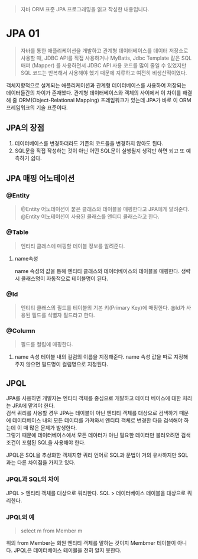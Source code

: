 > 자바 ORM 표준 JPA 프로그래밍을 읽고 작성한 내용입니다.
>
# JPA 01

> 자바를 통한 애플리케이션을 개발하고 관계형 데이터베이스를 데이터 저장소로 사용할 때, JDBC API를 직접 사용하거나 MyBatis, Jdbc Template 같은 SQL 매퍼 (Mapper)
> 를 사용하면서 JDBC API 사용 코드를 많이 줄일 수 있었지만 SQL 코드는 반복해서 사용해야 했기 때문에 지루하고 여전히 비생산적이였다.

객체지향적으로 설계되는 애플리케이션과 관계형 데이터베이스를 사용하여 저장되는 데이터들간의 차이가 존재했다. 관계형 데이터베이스와 객체의 사이에서 이 차이를 해결해 줄 
ORM(Object-Relational Mapping) 프레임워크가 있는데 JPA가 바로 이 ORM 프레임워크의 기술 표준이다.

## JPA의 장점
1. 데이터베이스를 변경하더라도 기존의 코드들을 변경하지 않아도 된다.
2. SQL문을 직접 작성하는 것이 아닌 어떤 SQL문이 실행될지 생각만 하면 되고 또 예측하기 쉽다.


## JPA 매핑 어노테이션
### @Entity
> @Entity 어노테이션이 붙은 클래스와 테이블을 매핑한다고 JPA에게 알려준다. @Entity 어노테이션이 사용된 클래스를 엔티티 클래스라고 한다.

### @Table
> 엔티티 클래스에 매핑할 테이블 정보를 알려준다.

1. name속성

    name 속성의 값을 통해 엔티티 클래스와 데이터베이스의 테이블을 매핑한다. 생략시 클래스명이 자동적으로 테이블명이 된다.

### @Id
> 엔티티 클래스의 필드를 테이블의 기본 키(Primary Key)에 매핑한다. @Id가 사용된 필드를 식별자 필드라고 한다.
 
### @Column
> 필드를 컬럼에 매핑한다.
1. name 속성
    테이블 내의 컬럼의 이름을 지정해준다. name 속성 값을 따로 지정해주지 않으면 필드명이 컬럼명으로 지정된다.

## JPQL
JPA를 사용하면 개발자는 엔티티 객체를 중심으로 개발하고 데이터 베이스에 대한 처리는 JPA에 맡겨야 한다. <br>
검색 쿼리를 사용할 경우 JPA는 테이블이 아닌 엔티티 객체를 대상으로 검색하기 때문에 데이터베이스 내의 모든 데이터를 가져와서 엔티티 객체로 변경한 다음 검색해야 하는데
이 때 많은 문제가 발생한다.<br>
그렇기 때문에 데이터베이스에서 모든 데아터가 아닌 필요한 데이터만 불러오려면 검색 조건이 포함된 SQL을 사용해야 한다.


JPQL은 SQL을 추상화한 객체지향 쿼리 언어로 SQL과 문법이 거의 유사하지만 SQL과는 다른 차이점을 가지고 있다.

### JPQL과 SQL의 차이
JPQL > 엔티티 객체를 대상으로 쿼리한다.
SQL > 데이터베이스 테이블을 대상으로 쿼리한다.

### JPQL의 예
> select m from Member m

위의 from Member는 회원 엔티티 객체를 말하는 것이지 Membmer 테이블이 아니다.
JPQL은 데이터베이스 테이블을 전혀 알지 못한다.







